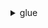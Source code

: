<details>

<summary>
glue
</summary>

- <details><summary>batch-create-partition</summary>

  * --catalog-id
  * --database-name
  * --table-name
  * --partition-input-list
  * --cli-input-json
  * --cli-input-yaml
  * --generate-cli-skeleton


- <details><summary>batch-delete-connection</summary>

  * --catalog-id
  * --connection-name-list
  * --cli-input-json
  * --cli-input-yaml
  * --generate-cli-skeleton


- <details><summary>batch-delete-partition</summary>

  * --catalog-id
  * --database-name
  * --table-name
  * --partitions-to-delete
  * --cli-input-json
  * --cli-input-yaml
  * --generate-cli-skeleton


- <details><summary>batch-delete-table</summary>

  * --catalog-id
  * --database-name
  * --tables-to-delete
  * --cli-input-json
  * --cli-input-yaml
  * --generate-cli-skeleton


- <details><summary>batch-delete-table-version</summary>

  * --catalog-id
  * --database-name
  * --table-name
  * --version-ids
  * --cli-input-json
  * --cli-input-yaml
  * --generate-cli-skeleton


- <details><summary>batch-get-crawlers</summary>

  * --crawler-names
  * --cli-input-json
  * --cli-input-yaml
  * --generate-cli-skeleton


- <details><summary>batch-get-dev-endpoints</summary>

  * --dev-endpoint-names
  * --cli-input-json
  * --cli-input-yaml
  * --generate-cli-skeleton


- <details><summary>batch-get-jobs</summary>

  * --job-names
  * --cli-input-json
  * --cli-input-yaml
  * --generate-cli-skeleton


- <details><summary>batch-get-partition</summary>

  * --catalog-id
  * --database-name
  * --table-name
  * --partitions-to-get
  * --cli-input-json
  * --cli-input-yaml
  * --generate-cli-skeleton


- <details><summary>batch-get-triggers</summary>

  * --trigger-names
  * --cli-input-json
  * --cli-input-yaml
  * --generate-cli-skeleton


- <details><summary>batch-get-workflows</summary>

  * --names
  * --include-graph
  * --no-include-graph
  * --cli-input-json
  * --cli-input-yaml
  * --generate-cli-skeleton


- <details><summary>batch-stop-job-run</summary>

  * --job-name
  * --job-run-ids
  * --cli-input-json
  * --cli-input-yaml
  * --generate-cli-skeleton


- <details><summary>batch-update-partition</summary>

  * --catalog-id
  * --database-name
  * --table-name
  * --entries
  * --cli-input-json
  * --cli-input-yaml
  * --generate-cli-skeleton


- <details><summary>cancel-ml-task-run</summary>

  * --transform-id
  * --task-run-id
  * --cli-input-json
  * --cli-input-yaml
  * --generate-cli-skeleton


- <details><summary>check-schema-version-validity</summary>

  * --data-format
  * --schema-definition
  * --cli-input-json
  * --cli-input-yaml
  * --generate-cli-skeleton


- <details><summary>create-classifier</summary>

  * --grok-classifier
  * --xml-classifier
  * --json-classifier
  * --csv-classifier
  * --cli-input-json
  * --cli-input-yaml
  * --generate-cli-skeleton


- <details><summary>create-connection</summary>

  * --catalog-id
  * --connection-input
  * --cli-input-json
  * --cli-input-yaml
  * --generate-cli-skeleton


- <details><summary>create-crawler</summary>

  * --name
  * --role
  * --database-name
  * --description
  * --targets
  * --schedule
  * --classifiers
  * --table-prefix
  * --schema-change-policy
  * --recrawl-policy
  * --lineage-configuration
  * --configuration
  * --crawler-security-configuration
  * --tags
  * --cli-input-json
  * --cli-input-yaml
  * --generate-cli-skeleton


- <details><summary>create-database</summary>

  * --catalog-id
  * --database-input
  * --cli-input-json
  * --cli-input-yaml
  * --generate-cli-skeleton


- <details><summary>create-dev-endpoint</summary>

  * --endpoint-name
  * --role-arn
  * --security-group-ids
  * --subnet-id
  * --public-key
  * --public-keys
  * --number-of-nodes
  * --worker-type
  * --glue-version
  * --number-of-workers
  * --extra-python-libs-s3-path
  * --extra-jars-s3-path
  * --security-configuration
  * --tags
  * --arguments
  * --cli-input-json
  * --cli-input-yaml
  * --generate-cli-skeleton


- <details><summary>create-job</summary>

  * --name
  * --description
  * --log-uri
  * --role
  * --execution-property
  * --command
  * --default-arguments
  * --non-overridable-arguments
  * --connections
  * --max-retries
  * --allocated-capacity
  * --timeout
  * --max-capacity
  * --security-configuration
  * --tags
  * --notification-property
  * --glue-version
  * --number-of-workers
  * --worker-type
  * --cli-input-json
  * --cli-input-yaml
  * --generate-cli-skeleton


- <details><summary>create-ml-transform</summary>

  * --name
  * --description
  * --input-record-tables
  * --parameters
  * --role
  * --glue-version
  * --max-capacity
  * --worker-type
  * --number-of-workers
  * --timeout
  * --max-retries
  * --tags
  * --transform-encryption
  * --cli-input-json
  * --cli-input-yaml
  * --generate-cli-skeleton


- <details><summary>create-partition</summary>

  * --catalog-id
  * --database-name
  * --table-name
  * --partition-input
  * --cli-input-json
  * --cli-input-yaml
  * --generate-cli-skeleton


- <details><summary>create-partition-index</summary>

  * --catalog-id
  * --database-name
  * --table-name
  * --partition-index
  * --cli-input-json
  * --cli-input-yaml
  * --generate-cli-skeleton


- <details><summary>create-registry</summary>

  * --registry-name
  * --description
  * --tags
  * --cli-input-json
  * --cli-input-yaml
  * --generate-cli-skeleton


- <details><summary>create-schema</summary>

  * --registry-id
  * --schema-name
  * --data-format
  * --compatibility
  * --description
  * --tags
  * --schema-definition
  * --cli-input-json
  * --cli-input-yaml
  * --generate-cli-skeleton


- <details><summary>create-script</summary>

  * --dag-nodes
  * --dag-edges
  * --language
  * --cli-input-json
  * --cli-input-yaml
  * --generate-cli-skeleton


- <details><summary>create-security-configuration</summary>

  * --name
  * --encryption-configuration
  * --cli-input-json
  * --cli-input-yaml
  * --generate-cli-skeleton


- <details><summary>create-table</summary>

  * --catalog-id
  * --database-name
  * --table-input
  * --partition-indexes
  * --cli-input-json
  * --cli-input-yaml
  * --generate-cli-skeleton


- <details><summary>create-trigger</summary>

  * --name
  * --workflow-name
  * --type
  * --schedule
  * --predicate
  * --actions
  * --description
  * --start-on-creation
  * --no-start-on-creation
  * --tags
  * --event-batching-condition
  * --cli-input-json
  * --cli-input-yaml
  * --generate-cli-skeleton


- <details><summary>create-user-defined-function</summary>

  * --catalog-id
  * --database-name
  * --function-input
  * --cli-input-json
  * --cli-input-yaml
  * --generate-cli-skeleton


- <details><summary>create-workflow</summary>

  * --name
  * --description
  * --default-run-properties
  * --tags
  * --max-concurrent-runs
  * --cli-input-json
  * --cli-input-yaml
  * --generate-cli-skeleton


- <details><summary>delete-classifier</summary>

  * --name
  * --cli-input-json
  * --cli-input-yaml
  * --generate-cli-skeleton


- <details><summary>delete-column-statistics-for-partition</summary>

  * --catalog-id
  * --database-name
  * --table-name
  * --partition-values
  * --column-name
  * --cli-input-json
  * --cli-input-yaml
  * --generate-cli-skeleton


- <details><summary>delete-column-statistics-for-table</summary>

  * --catalog-id
  * --database-name
  * --table-name
  * --column-name
  * --cli-input-json
  * --cli-input-yaml
  * --generate-cli-skeleton


- <details><summary>delete-connection</summary>

  * --catalog-id
  * --connection-name
  * --cli-input-json
  * --cli-input-yaml
  * --generate-cli-skeleton


- <details><summary>delete-crawler</summary>

  * --name
  * --cli-input-json
  * --cli-input-yaml
  * --generate-cli-skeleton


- <details><summary>delete-database</summary>

  * --catalog-id
  * --name
  * --cli-input-json
  * --cli-input-yaml
  * --generate-cli-skeleton


- <details><summary>delete-dev-endpoint</summary>

  * --endpoint-name
  * --cli-input-json
  * --cli-input-yaml
  * --generate-cli-skeleton


- <details><summary>delete-job</summary>

  * --job-name
  * --cli-input-json
  * --cli-input-yaml
  * --generate-cli-skeleton


- <details><summary>delete-ml-transform</summary>

  * --transform-id
  * --cli-input-json
  * --cli-input-yaml
  * --generate-cli-skeleton


- <details><summary>delete-partition</summary>

  * --catalog-id
  * --database-name
  * --table-name
  * --partition-values
  * --cli-input-json
  * --cli-input-yaml
  * --generate-cli-skeleton


- <details><summary>delete-partition-index</summary>

  * --catalog-id
  * --database-name
  * --table-name
  * --index-name
  * --cli-input-json
  * --cli-input-yaml
  * --generate-cli-skeleton


- <details><summary>delete-registry</summary>

  * --registry-id
  * --cli-input-json
  * --cli-input-yaml
  * --generate-cli-skeleton


- <details><summary>delete-resource-policy</summary>

  * --policy-hash-condition
  * --resource-arn
  * --cli-input-json
  * --cli-input-yaml
  * --generate-cli-skeleton


- <details><summary>delete-schema</summary>

  * --schema-id
  * --cli-input-json
  * --cli-input-yaml
  * --generate-cli-skeleton


- <details><summary>delete-schema-versions</summary>

  * --schema-id
  * --versions
  * --cli-input-json
  * --cli-input-yaml
  * --generate-cli-skeleton


- <details><summary>delete-security-configuration</summary>

  * --name
  * --cli-input-json
  * --cli-input-yaml
  * --generate-cli-skeleton


- <details><summary>delete-table</summary>

  * --catalog-id
  * --database-name
  * --name
  * --cli-input-json
  * --cli-input-yaml
  * --generate-cli-skeleton


- <details><summary>delete-table-version</summary>

  * --catalog-id
  * --database-name
  * --table-name
  * --version-id
  * --cli-input-json
  * --cli-input-yaml
  * --generate-cli-skeleton


- <details><summary>delete-trigger</summary>

  * --name
  * --cli-input-json
  * --cli-input-yaml
  * --generate-cli-skeleton


- <details><summary>delete-user-defined-function</summary>

  * --catalog-id
  * --database-name
  * --function-name
  * --cli-input-json
  * --cli-input-yaml
  * --generate-cli-skeleton


- <details><summary>delete-workflow</summary>

  * --name
  * --cli-input-json
  * --cli-input-yaml
  * --generate-cli-skeleton


- <details><summary>get-catalog-import-status</summary>

  * --catalog-id
  * --cli-input-json
  * --cli-input-yaml
  * --generate-cli-skeleton


- <details><summary>get-classifier</summary>

  * --name
  * --cli-input-json
  * --cli-input-yaml
  * --generate-cli-skeleton


- <details><summary>get-classifiers</summary>

  * --cli-input-json
  * --cli-input-yaml
  * --starting-token
  * --page-size
  * --max-items
  * --generate-cli-skeleton


- <details><summary>get-column-statistics-for-partition</summary>

  * --catalog-id
  * --database-name
  * --table-name
  * --partition-values
  * --column-names
  * --cli-input-json
  * --cli-input-yaml
  * --generate-cli-skeleton


- <details><summary>get-column-statistics-for-table</summary>

  * --catalog-id
  * --database-name
  * --table-name
  * --column-names
  * --cli-input-json
  * --cli-input-yaml
  * --generate-cli-skeleton


- <details><summary>get-connection</summary>

  * --catalog-id
  * --name
  * --hide-password
  * --no-hide-password
  * --cli-input-json
  * --cli-input-yaml
  * --generate-cli-skeleton


- <details><summary>get-connections</summary>

  * --catalog-id
  * --filter
  * --hide-password
  * --no-hide-password
  * --cli-input-json
  * --cli-input-yaml
  * --starting-token
  * --page-size
  * --max-items
  * --generate-cli-skeleton


- <details><summary>get-crawler</summary>

  * --name
  * --cli-input-json
  * --cli-input-yaml
  * --generate-cli-skeleton


- <details><summary>get-crawler-metrics</summary>

  * --crawler-name-list
  * --cli-input-json
  * --cli-input-yaml
  * --starting-token
  * --page-size
  * --max-items
  * --generate-cli-skeleton


- <details><summary>get-crawlers</summary>

  * --cli-input-json
  * --cli-input-yaml
  * --starting-token
  * --page-size
  * --max-items
  * --generate-cli-skeleton


- <details><summary>get-database</summary>

  * --catalog-id
  * --name
  * --cli-input-json
  * --cli-input-yaml
  * --generate-cli-skeleton


- <details><summary>get-databases</summary>

  * --catalog-id
  * --resource-share-type
  * --cli-input-json
  * --cli-input-yaml
  * --starting-token
  * --page-size
  * --max-items
  * --generate-cli-skeleton


- <details><summary>get-data-catalog-encryption-settings</summary>

  * --catalog-id
  * --cli-input-json
  * --cli-input-yaml
  * --generate-cli-skeleton


- <details><summary>get-dataflow-graph</summary>

  * --python-script
  * --cli-input-json
  * --cli-input-yaml
  * --generate-cli-skeleton


- <details><summary>get-dev-endpoint</summary>

  * --endpoint-name
  * --cli-input-json
  * --cli-input-yaml
  * --generate-cli-skeleton


- <details><summary>get-dev-endpoints</summary>

  * --cli-input-json
  * --cli-input-yaml
  * --starting-token
  * --page-size
  * --max-items
  * --generate-cli-skeleton


- <details><summary>get-job</summary>

  * --job-name
  * --cli-input-json
  * --cli-input-yaml
  * --generate-cli-skeleton


- <details><summary>get-job-bookmark</summary>

  * --job-name
  * --run-id
  * --cli-input-json
  * --cli-input-yaml
  * --generate-cli-skeleton


- <details><summary>get-job-run</summary>

  * --job-name
  * --run-id
  * --predecessors-included
  * --no-predecessors-included
  * --cli-input-json
  * --cli-input-yaml
  * --generate-cli-skeleton


- <details><summary>get-job-runs</summary>

  * --job-name
  * --cli-input-json
  * --cli-input-yaml
  * --starting-token
  * --page-size
  * --max-items
  * --generate-cli-skeleton


- <details><summary>get-jobs</summary>

  * --cli-input-json
  * --cli-input-yaml
  * --starting-token
  * --page-size
  * --max-items
  * --generate-cli-skeleton


- <details><summary>get-mapping</summary>

  * --source
  * --sinks
  * --location
  * --cli-input-json
  * --cli-input-yaml
  * --generate-cli-skeleton


- <details><summary>get-ml-task-run</summary>

  * --transform-id
  * --task-run-id
  * --cli-input-json
  * --cli-input-yaml
  * --generate-cli-skeleton


- <details><summary>get-ml-task-runs</summary>

  * --transform-id
  * --next-token
  * --max-results
  * --filter
  * --sort
  * --cli-input-json
  * --cli-input-yaml
  * --generate-cli-skeleton


- <details><summary>get-ml-transform</summary>

  * --transform-id
  * --cli-input-json
  * --cli-input-yaml
  * --generate-cli-skeleton


- <details><summary>get-ml-transforms</summary>

  * --next-token
  * --max-results
  * --filter
  * --sort
  * --cli-input-json
  * --cli-input-yaml
  * --generate-cli-skeleton


- <details><summary>get-partition</summary>

  * --catalog-id
  * --database-name
  * --table-name
  * --partition-values
  * --cli-input-json
  * --cli-input-yaml
  * --generate-cli-skeleton


- <details><summary>get-partition-indexes</summary>

  * --catalog-id
  * --database-name
  * --table-name
  * --cli-input-json
  * --cli-input-yaml
  * --starting-token
  * --max-items
  * --generate-cli-skeleton


- <details><summary>get-partitions</summary>

  * --catalog-id
  * --database-name
  * --table-name
  * --expression
  * --segment
  * --exclude-column-schema
  * --no-exclude-column-schema
  * --cli-input-json
  * --cli-input-yaml
  * --starting-token
  * --page-size
  * --max-items
  * --generate-cli-skeleton


- <details><summary>get-plan</summary>

  * --mapping
  * --source
  * --sinks
  * --location
  * --language
  * --additional-plan-options-map
  * --cli-input-json
  * --cli-input-yaml
  * --generate-cli-skeleton


- <details><summary>get-registry</summary>

  * --registry-id
  * --cli-input-json
  * --cli-input-yaml
  * --generate-cli-skeleton


- <details><summary>get-resource-policies</summary>

  * --cli-input-json
  * --cli-input-yaml
  * --starting-token
  * --page-size
  * --max-items
  * --generate-cli-skeleton


- <details><summary>get-resource-policy</summary>

  * --resource-arn
  * --cli-input-json
  * --cli-input-yaml
  * --generate-cli-skeleton


- <details><summary>get-schema</summary>

  * --schema-id
  * --cli-input-json
  * --cli-input-yaml
  * --generate-cli-skeleton


- <details><summary>get-schema-by-definition</summary>

  * --schema-id
  * --schema-definition
  * --cli-input-json
  * --cli-input-yaml
  * --generate-cli-skeleton


- <details><summary>get-schema-version</summary>

  * --schema-id
  * --schema-version-id
  * --schema-version-number
  * --cli-input-json
  * --cli-input-yaml
  * --generate-cli-skeleton


- <details><summary>get-schema-versions-diff</summary>

  * --schema-id
  * --first-schema-version-number
  * --second-schema-version-number
  * --schema-diff-type
  * --cli-input-json
  * --cli-input-yaml
  * --generate-cli-skeleton


- <details><summary>get-security-configuration</summary>

  * --name
  * --cli-input-json
  * --cli-input-yaml
  * --generate-cli-skeleton


- <details><summary>get-security-configurations</summary>

  * --cli-input-json
  * --cli-input-yaml
  * --starting-token
  * --page-size
  * --max-items
  * --generate-cli-skeleton


- <details><summary>get-table</summary>

  * --catalog-id
  * --database-name
  * --name
  * --cli-input-json
  * --cli-input-yaml
  * --generate-cli-skeleton


- <details><summary>get-tables</summary>

  * --catalog-id
  * --database-name
  * --expression
  * --cli-input-json
  * --cli-input-yaml
  * --starting-token
  * --page-size
  * --max-items
  * --generate-cli-skeleton


- <details><summary>get-table-version</summary>

  * --catalog-id
  * --database-name
  * --table-name
  * --version-id
  * --cli-input-json
  * --cli-input-yaml
  * --generate-cli-skeleton


- <details><summary>get-table-versions</summary>

  * --catalog-id
  * --database-name
  * --table-name
  * --cli-input-json
  * --cli-input-yaml
  * --starting-token
  * --page-size
  * --max-items
  * --generate-cli-skeleton


- <details><summary>get-tags</summary>

  * --resource-arn
  * --cli-input-json
  * --cli-input-yaml
  * --generate-cli-skeleton


- <details><summary>get-trigger</summary>

  * --name
  * --cli-input-json
  * --cli-input-yaml
  * --generate-cli-skeleton


- <details><summary>get-triggers</summary>

  * --dependent-job-name
  * --cli-input-json
  * --cli-input-yaml
  * --starting-token
  * --page-size
  * --max-items
  * --generate-cli-skeleton


- <details><summary>get-user-defined-function</summary>

  * --catalog-id
  * --database-name
  * --function-name
  * --cli-input-json
  * --cli-input-yaml
  * --generate-cli-skeleton


- <details><summary>get-user-defined-functions</summary>

  * --catalog-id
  * --database-name
  * --pattern
  * --cli-input-json
  * --cli-input-yaml
  * --starting-token
  * --page-size
  * --max-items
  * --generate-cli-skeleton


- <details><summary>get-workflow</summary>

  * --name
  * --include-graph
  * --no-include-graph
  * --cli-input-json
  * --cli-input-yaml
  * --generate-cli-skeleton


- <details><summary>get-workflow-run</summary>

  * --name
  * --run-id
  * --include-graph
  * --no-include-graph
  * --cli-input-json
  * --cli-input-yaml
  * --generate-cli-skeleton


- <details><summary>get-workflow-run-properties</summary>

  * --name
  * --run-id
  * --cli-input-json
  * --cli-input-yaml
  * --generate-cli-skeleton


- <details><summary>get-workflow-runs</summary>

  * --name
  * --include-graph
  * --no-include-graph
  * --next-token
  * --max-results
  * --cli-input-json
  * --cli-input-yaml
  * --generate-cli-skeleton


- <details><summary>help</summary>

  * 


- <details><summary>import-catalog-to-glue</summary>

  * --catalog-id
  * --cli-input-json
  * --cli-input-yaml
  * --generate-cli-skeleton


- <details><summary>list-crawlers</summary>

  * --max-results
  * --next-token
  * --tags
  * --cli-input-json
  * --cli-input-yaml
  * --generate-cli-skeleton


- <details><summary>list-dev-endpoints</summary>

  * --next-token
  * --max-results
  * --tags
  * --cli-input-json
  * --cli-input-yaml
  * --generate-cli-skeleton


- <details><summary>list-jobs</summary>

  * --next-token
  * --max-results
  * --tags
  * --cli-input-json
  * --cli-input-yaml
  * --generate-cli-skeleton


- <details><summary>list-ml-transforms</summary>

  * --next-token
  * --max-results
  * --filter
  * --sort
  * --tags
  * --cli-input-json
  * --cli-input-yaml
  * --generate-cli-skeleton


- <details><summary>list-registries</summary>

  * --cli-input-json
  * --cli-input-yaml
  * --starting-token
  * --page-size
  * --max-items
  * --generate-cli-skeleton


- <details><summary>list-schemas</summary>

  * --registry-id
  * --cli-input-json
  * --cli-input-yaml
  * --starting-token
  * --page-size
  * --max-items
  * --generate-cli-skeleton


- <details><summary>list-schema-versions</summary>

  * --schema-id
  * --cli-input-json
  * --cli-input-yaml
  * --starting-token
  * --page-size
  * --max-items
  * --generate-cli-skeleton


- <details><summary>list-triggers</summary>

  * --next-token
  * --dependent-job-name
  * --max-results
  * --tags
  * --cli-input-json
  * --cli-input-yaml
  * --generate-cli-skeleton


- <details><summary>list-workflows</summary>

  * --next-token
  * --max-results
  * --cli-input-json
  * --cli-input-yaml
  * --generate-cli-skeleton


- <details><summary>put-data-catalog-encryption-settings</summary>

  * --catalog-id
  * --data-catalog-encryption-settings
  * --cli-input-json
  * --cli-input-yaml
  * --generate-cli-skeleton


- <details><summary>put-resource-policy</summary>

  * --policy-in-json
  * --resource-arn
  * --policy-hash-condition
  * --policy-exists-condition
  * --enable-hybrid
  * --cli-input-json
  * --cli-input-yaml
  * --generate-cli-skeleton


- <details><summary>put-schema-version-metadata</summary>

  * --schema-id
  * --schema-version-number
  * --schema-version-id
  * --metadata-key-value
  * --cli-input-json
  * --cli-input-yaml
  * --generate-cli-skeleton


- <details><summary>put-workflow-run-properties</summary>

  * --name
  * --run-id
  * --run-properties
  * --cli-input-json
  * --cli-input-yaml
  * --generate-cli-skeleton


- <details><summary>query-schema-version-metadata</summary>

  * --schema-id
  * --schema-version-number
  * --schema-version-id
  * --metadata-list
  * --max-results
  * --next-token
  * --cli-input-json
  * --cli-input-yaml
  * --generate-cli-skeleton


- <details><summary>register-schema-version</summary>

  * --schema-id
  * --schema-definition
  * --cli-input-json
  * --cli-input-yaml
  * --generate-cli-skeleton


- <details><summary>remove-schema-version-metadata</summary>

  * --schema-id
  * --schema-version-number
  * --schema-version-id
  * --metadata-key-value
  * --cli-input-json
  * --cli-input-yaml
  * --generate-cli-skeleton


- <details><summary>reset-job-bookmark</summary>

  * --job-name
  * --run-id
  * --cli-input-json
  * --cli-input-yaml
  * --generate-cli-skeleton


- <details><summary>resume-workflow-run</summary>

  * --name
  * --run-id
  * --node-ids
  * --cli-input-json
  * --cli-input-yaml
  * --generate-cli-skeleton


- <details><summary>search-tables</summary>

  * --catalog-id
  * --next-token
  * --filters
  * --search-text
  * --sort-criteria
  * --max-results
  * --resource-share-type
  * --cli-input-json
  * --cli-input-yaml
  * --generate-cli-skeleton


- <details><summary>start-crawler</summary>

  * --name
  * --cli-input-json
  * --cli-input-yaml
  * --generate-cli-skeleton


- <details><summary>start-crawler-schedule</summary>

  * --crawler-name
  * --cli-input-json
  * --cli-input-yaml
  * --generate-cli-skeleton


- <details><summary>start-export-labels-task-run</summary>

  * --transform-id
  * --output-s3-path
  * --cli-input-json
  * --cli-input-yaml
  * --generate-cli-skeleton


- <details><summary>start-import-labels-task-run</summary>

  * --transform-id
  * --input-s3-path
  * --replace-all-labels
  * --no-replace-all-labels
  * --cli-input-json
  * --cli-input-yaml
  * --generate-cli-skeleton


- <details><summary>start-job-run</summary>

  * --job-name
  * --job-run-id
  * --arguments
  * --allocated-capacity
  * --timeout
  * --max-capacity
  * --security-configuration
  * --notification-property
  * --worker-type
  * --number-of-workers
  * --cli-input-json
  * --cli-input-yaml
  * --generate-cli-skeleton


- <details><summary>start-ml-evaluation-task-run</summary>

  * --transform-id
  * --cli-input-json
  * --cli-input-yaml
  * --generate-cli-skeleton


- <details><summary>start-ml-labeling-set-generation-task-run</summary>

  * --transform-id
  * --output-s3-path
  * --cli-input-json
  * --cli-input-yaml
  * --generate-cli-skeleton


- <details><summary>start-trigger</summary>

  * --name
  * --cli-input-json
  * --cli-input-yaml
  * --generate-cli-skeleton


- <details><summary>start-workflow-run</summary>

  * --name
  * --cli-input-json
  * --cli-input-yaml
  * --generate-cli-skeleton


- <details><summary>stop-crawler</summary>

  * --name
  * --cli-input-json
  * --cli-input-yaml
  * --generate-cli-skeleton


- <details><summary>stop-crawler-schedule</summary>

  * --crawler-name
  * --cli-input-json
  * --cli-input-yaml
  * --generate-cli-skeleton


- <details><summary>stop-trigger</summary>

  * --name
  * --cli-input-json
  * --cli-input-yaml
  * --generate-cli-skeleton


- <details><summary>stop-workflow-run</summary>

  * --name
  * --run-id
  * --cli-input-json
  * --cli-input-yaml
  * --generate-cli-skeleton


- <details><summary>tag-resource</summary>

  * --resource-arn
  * --tags-to-add
  * --cli-input-json
  * --cli-input-yaml
  * --generate-cli-skeleton


- <details><summary>untag-resource</summary>

  * --resource-arn
  * --tags-to-remove
  * --cli-input-json
  * --cli-input-yaml
  * --generate-cli-skeleton


- <details><summary>update-classifier</summary>

  * --grok-classifier
  * --xml-classifier
  * --json-classifier
  * --csv-classifier
  * --cli-input-json
  * --cli-input-yaml
  * --generate-cli-skeleton


- <details><summary>update-column-statistics-for-partition</summary>

  * --catalog-id
  * --database-name
  * --table-name
  * --partition-values
  * --column-statistics-list
  * --cli-input-json
  * --cli-input-yaml
  * --generate-cli-skeleton


- <details><summary>update-column-statistics-for-table</summary>

  * --catalog-id
  * --database-name
  * --table-name
  * --column-statistics-list
  * --cli-input-json
  * --cli-input-yaml
  * --generate-cli-skeleton


- <details><summary>update-connection</summary>

  * --catalog-id
  * --name
  * --connection-input
  * --cli-input-json
  * --cli-input-yaml
  * --generate-cli-skeleton


- <details><summary>update-crawler</summary>

  * --name
  * --role
  * --database-name
  * --description
  * --targets
  * --schedule
  * --classifiers
  * --table-prefix
  * --schema-change-policy
  * --recrawl-policy
  * --lineage-configuration
  * --configuration
  * --crawler-security-configuration
  * --cli-input-json
  * --cli-input-yaml
  * --generate-cli-skeleton


- <details><summary>update-crawler-schedule</summary>

  * --crawler-name
  * --schedule
  * --cli-input-json
  * --cli-input-yaml
  * --generate-cli-skeleton


- <details><summary>update-database</summary>

  * --catalog-id
  * --name
  * --database-input
  * --cli-input-json
  * --cli-input-yaml
  * --generate-cli-skeleton


- <details><summary>update-dev-endpoint</summary>

  * --endpoint-name
  * --public-key
  * --add-public-keys
  * --delete-public-keys
  * --custom-libraries
  * --update-etl-libraries
  * --no-update-etl-libraries
  * --delete-arguments
  * --add-arguments
  * --cli-input-json
  * --cli-input-yaml
  * --generate-cli-skeleton


- <details><summary>update-job</summary>

  * --job-name
  * --job-update
  * --cli-input-json
  * --cli-input-yaml
  * --generate-cli-skeleton


- <details><summary>update-ml-transform</summary>

  * --transform-id
  * --name
  * --description
  * --parameters
  * --role
  * --glue-version
  * --max-capacity
  * --worker-type
  * --number-of-workers
  * --timeout
  * --max-retries
  * --cli-input-json
  * --cli-input-yaml
  * --generate-cli-skeleton


- <details><summary>update-partition</summary>

  * --catalog-id
  * --database-name
  * --table-name
  * --partition-value-list
  * --partition-input
  * --cli-input-json
  * --cli-input-yaml
  * --generate-cli-skeleton


- <details><summary>update-registry</summary>

  * --registry-id
  * --description
  * --cli-input-json
  * --cli-input-yaml
  * --generate-cli-skeleton


- <details><summary>update-schema</summary>

  * --schema-id
  * --schema-version-number
  * --compatibility
  * --description
  * --cli-input-json
  * --cli-input-yaml
  * --generate-cli-skeleton


- <details><summary>update-table</summary>

  * --catalog-id
  * --database-name
  * --table-input
  * --skip-archive
  * --no-skip-archive
  * --cli-input-json
  * --cli-input-yaml
  * --generate-cli-skeleton


- <details><summary>update-trigger</summary>

  * --name
  * --trigger-update
  * --cli-input-json
  * --cli-input-yaml
  * --generate-cli-skeleton


- <details><summary>update-user-defined-function</summary>

  * --catalog-id
  * --database-name
  * --function-name
  * --function-input
  * --cli-input-json
  * --cli-input-yaml
  * --generate-cli-skeleton


- <details><summary>update-workflow</summary>

  * --name
  * --description
  * --default-run-properties
  * --max-concurrent-runs
  * --cli-input-json
  * --cli-input-yaml
  * --generate-cli-skeleton


</details>

